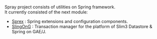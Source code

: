 Spray project consists of utilities on Spring framework.<br />
It currently consisted of the next module:
<ul>
<li><a href='https://spray.googlecode.com/svn/site/sprex/index.html'>Sprex</a> : Spring extensions and configuration components.<br>
</li>
<li><a href='https://spray.googlecode.com/svn/site/slingong/index.html'>SlingOnG</a> : Transaction manager for the platform of Slim3 Datastore & Spring on GAE/J.<br>
</li>
</ul>